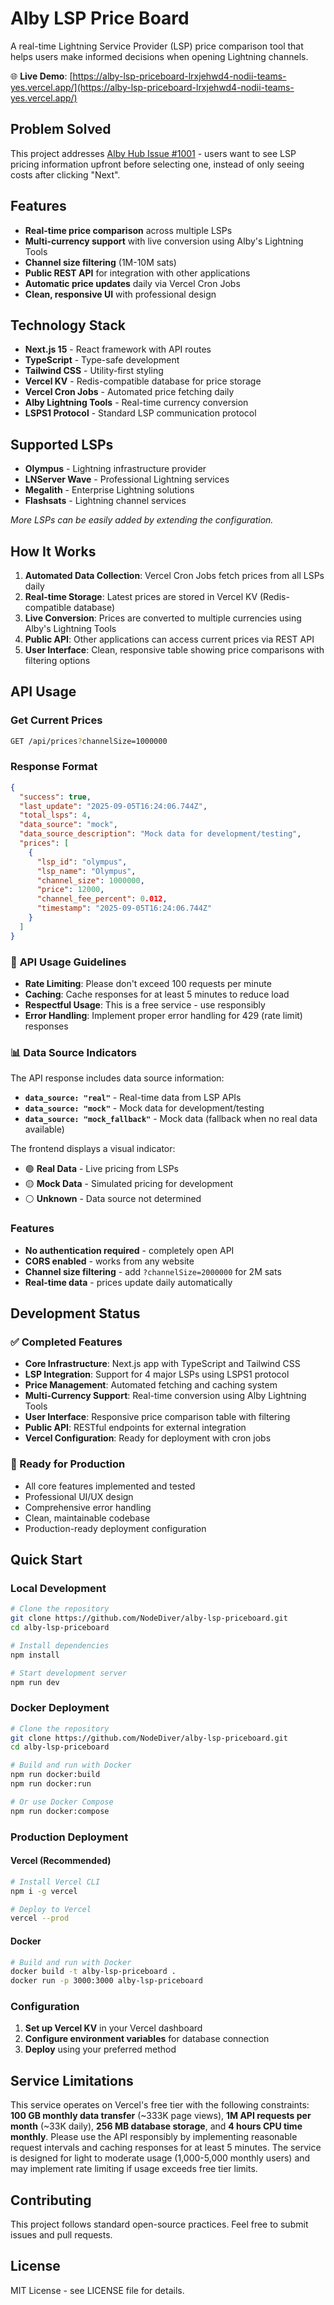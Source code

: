 # Alby LSP Price Board

A real-time Lightning Service Provider (LSP) price comparison tool that helps users make informed decisions when opening Lightning channels.

🌐 **Live Demo**: [https://alby-lsp-priceboard-lrxjehwd4-nodii-teams-yes.vercel.app/](https://alby-lsp-priceboard-lrxjehwd4-nodii-teams-yes.vercel.app/)

## Problem Solved

This project addresses [Alby Hub Issue #1001](https://github.com/getAlby/hub/issues/1001) - users want to see LSP pricing information upfront before selecting one, instead of only seeing costs after clicking "Next".

## Features

- **Real-time price comparison** across multiple LSPs
- **Multi-currency support** with live conversion using Alby's Lightning Tools
- **Channel size filtering** (1M-10M sats)
- **Public REST API** for integration with other applications
- **Automatic price updates** daily via Vercel Cron Jobs
- **Clean, responsive UI** with professional design 

## Technology Stack

- **Next.js 15** - React framework with API routes
- **TypeScript** - Type-safe development
- **Tailwind CSS** - Utility-first styling
- **Vercel KV** - Redis-compatible database for price storage
- **Vercel Cron Jobs** - Automated price fetching daily
- **Alby Lightning Tools** - Real-time currency conversion
- **LSPS1 Protocol** - Standard LSP communication protocol

## Supported LSPs

- **Olympus** - Lightning infrastructure provider
- **LNServer Wave** - Professional Lightning services
- **Megalith** - Enterprise Lightning solutions
- **Flashsats** - Lightning channel services

*More LSPs can be easily added by extending the configuration.*

## How It Works

1. **Automated Data Collection**: Vercel Cron Jobs fetch prices from all LSPs daily
2. **Real-time Storage**: Latest prices are stored in Vercel KV (Redis-compatible database)
3. **Live Conversion**: Prices are converted to multiple currencies using Alby's Lightning Tools
4. **Public API**: Other applications can access current prices via REST API
5. **User Interface**: Clean, responsive table showing price comparisons with filtering options

## API Usage

### Get Current Prices
```bash
GET /api/prices?channelSize=1000000
```

### Response Format
```json
{
  "success": true,
  "last_update": "2025-09-05T16:24:06.744Z",
  "total_lsps": 4,
  "data_source": "mock",
  "data_source_description": "Mock data for development/testing",
  "prices": [
    {
      "lsp_id": "olympus",
      "lsp_name": "Olympus",
      "channel_size": 1000000,
      "price": 12000,
      "channel_fee_percent": 0.012,
      "timestamp": "2025-09-05T16:24:06.744Z"
    }
  ]
}
```

### 🤝 **API Usage Guidelines**
- **Rate Limiting**: Please don't exceed 100 requests per minute
- **Caching**: Cache responses for at least 5 minutes to reduce load
- **Respectful Usage**: This is a free service - use responsibly
- **Error Handling**: Implement proper error handling for 429 (rate limit) responses

### 📊 **Data Source Indicators**
The API response includes data source information:
- **`data_source: "real"`** - Real-time data from LSP APIs
- **`data_source: "mock"`** - Mock data for development/testing
- **`data_source: "mock_fallback"`** - Mock data (fallback when no real data available)

The frontend displays a visual indicator:
- 🟢 **Real Data** - Live pricing from LSPs
- 🟡 **Mock Data** - Simulated pricing for development
- ⚪ **Unknown** - Data source not determined

### Features
- **No authentication required** - completely open API
- **CORS enabled** - works from any website
- **Channel size filtering** - add `?channelSize=2000000` for 2M sats
- **Real-time data** - prices update daily automatically

## Development Status

### ✅ Completed Features
- **Core Infrastructure**: Next.js app with TypeScript and Tailwind CSS
- **LSP Integration**: Support for 4 major LSPs using LSPS1 protocol
- **Price Management**: Automated fetching and caching system
- **Multi-Currency Support**: Real-time conversion using Alby Lightning Tools
- **User Interface**: Responsive price comparison table with filtering
- **Public API**: RESTful endpoints for external integration
- **Vercel Configuration**: Ready for deployment with cron jobs

### 🚀 Ready for Production
- All core features implemented and tested
- Professional UI/UX design
- Comprehensive error handling
- Clean, maintainable codebase
- Production-ready deployment configuration

## Quick Start

### Local Development
```bash
# Clone the repository
git clone https://github.com/NodeDiver/alby-lsp-priceboard.git
cd alby-lsp-priceboard

# Install dependencies
npm install

# Start development server
npm run dev
```

### Docker Deployment
```bash
# Clone the repository
git clone https://github.com/NodeDiver/alby-lsp-priceboard.git
cd alby-lsp-priceboard

# Build and run with Docker
npm run docker:build
npm run docker:run

# Or use Docker Compose
npm run docker:compose
```

### Production Deployment

#### Vercel (Recommended)
```bash
# Install Vercel CLI
npm i -g vercel

# Deploy to Vercel
vercel --prod
```

#### Docker
```bash
# Build and run with Docker
docker build -t alby-lsp-priceboard .
docker run -p 3000:3000 alby-lsp-priceboard
```

### Configuration
1. **Set up Vercel KV** in your Vercel dashboard
2. **Configure environment variables** for database connection
3. **Deploy** using your preferred method

## Service Limitations

This service operates on Vercel's free tier with the following constraints: **100 GB monthly data transfer** (~333K page views), **1M API requests per month** (~33K daily), **256 MB database storage**, and **4 hours CPU time monthly**. Please use the API responsibly by implementing reasonable request intervals and caching responses for at least 5 minutes. The service is designed for light to moderate usage (1,000-5,000 monthly users) and may implement rate limiting if usage exceeds free tier limits.

## Contributing

This project follows standard open-source practices. Feel free to submit issues and pull requests.

## License

MIT License - see LICENSE file for details.
